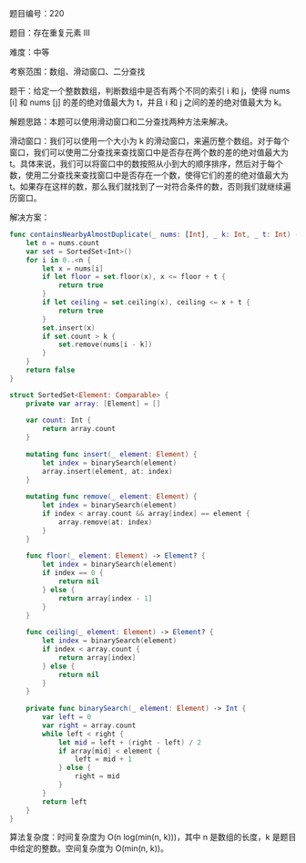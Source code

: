 题目编号：220

题目：存在重复元素 III

难度：中等

考察范围：数组、滑动窗口、二分查找

题干：给定一个整数数组，判断数组中是否有两个不同的索引 i 和 j，使得 nums [i] 和 nums [j] 的差的绝对值最大为 t，并且 i 和 j 之间的差的绝对值最大为 k。

解题思路：本题可以使用滑动窗口和二分查找两种方法来解决。

滑动窗口：我们可以使用一个大小为 k 的滑动窗口，来遍历整个数组。对于每个窗口，我们可以使用二分查找来查找窗口中是否存在两个数的差的绝对值最大为 t。具体来说，我们可以将窗口中的数按照从小到大的顺序排序，然后对于每个数，使用二分查找来查找窗口中是否存在一个数，使得它们的差的绝对值最大为 t。如果存在这样的数，那么我们就找到了一对符合条件的数，否则我们就继续遍历窗口。

解决方案：

```swift
func containsNearbyAlmostDuplicate(_ nums: [Int], _ k: Int, _ t: Int) -> Bool {
    let n = nums.count
    var set = SortedSet<Int>()
    for i in 0..<n {
        let x = nums[i]
        if let floor = set.floor(x), x <= floor + t {
            return true
        }
        if let ceiling = set.ceiling(x), ceiling <= x + t {
            return true
        }
        set.insert(x)
        if set.count > k {
            set.remove(nums[i - k])
        }
    }
    return false
}

struct SortedSet<Element: Comparable> {
    private var array: [Element] = []
    
    var count: Int {
        return array.count
    }
    
    mutating func insert(_ element: Element) {
        let index = binarySearch(element)
        array.insert(element, at: index)
    }
    
    mutating func remove(_ element: Element) {
        let index = binarySearch(element)
        if index < array.count && array[index] == element {
            array.remove(at: index)
        }
    }
    
    func floor(_ element: Element) -> Element? {
        let index = binarySearch(element)
        if index == 0 {
            return nil
        } else {
            return array[index - 1]
        }
    }
    
    func ceiling(_ element: Element) -> Element? {
        let index = binarySearch(element)
        if index < array.count {
            return array[index]
        } else {
            return nil
        }
    }
    
    private func binarySearch(_ element: Element) -> Int {
        var left = 0
        var right = array.count
        while left < right {
            let mid = left + (right - left) / 2
            if array[mid] < element {
                left = mid + 1
            } else {
                right = mid
            }
        }
        return left
    }
}
```

算法复杂度：时间复杂度为 O(n log(min(n, k)))，其中 n 是数组的长度，k 是题目中给定的整数。空间复杂度为 O(min(n, k))。